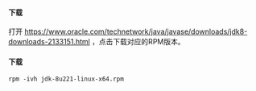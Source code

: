 #### 下载
打开 https://www.oracle.com/technetwork/java/javase/downloads/jdk8-downloads-2133151.html  ，点击下载对应的RPM版本。
#### 下载
```
rpm -ivh jdk-8u221-linux-x64.rpm
```